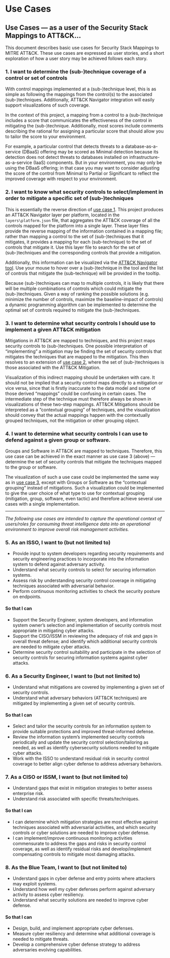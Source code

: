 # Use Cases

## Use Cases — as a user of the Security Stack Mappings to ATT&CK...

This document describes basic use cases for Security Stack Mappings to MITRE ATT&CK. These use cases are expressed as user stories, and a short exploration of how a user story may be achieved follows each story.

### 1. I want to determine the (sub-)technique coverage of a control or set of controls

With control mappings implemented at a (sub-)technique level, this is as simple as following the mappings from the control(s) to the associated (sub-)techniques. Additionally, ATT&CK Navigator integration will easily support visualizations of such coverage.

In the context of this project, a mapping from a control to a (sub-)technique includes a score that communicates the effectiveness of the control in mitigating the (sub-)technique.  Additionally, most scores include comments describing the rational for assigning a particular score that should allow you to tailor the score to your environment.

For example, a particular control that detects threats to a database-as-a-service (DBaaS) offering may be scored as Minimal detection because its detection does not detect threats to databases installed on infrastructure-as-a-service (IaaS) components.  But in your environment, you may only be using the DBaaS offering; in that case you may want to consider adjusting the score of the control from Minimal to Partial or Significant to reflect the improved coverage with respect to your environment.

### 2. I want to know what security controls to select/implement in order to mitigate a specific set of (sub-)techniques

This is essentially the reverse direction of [use case 1](##1-i-want-to-determine-the-sub-technique-coverage-of-a-control-or-set-of-controls). 
This project produces an ATT&CK Navigator layer per platform, located in the `layers\platform.json` file, that aggregates the ATT&CK coverage of all the controls mapped for the platform into a single layer.  These layer files provide the reverse mapping of the information contained in a mapping file; rather than mapping a control to the set of (sub-)techniques that it mitigates, it provides a mapping for each (sub-technique) to the set of controls that mitigate it.  Use this layer file to search for the set of (sub-)techniques and the corresponding controls that provide a mitigation.

Additionally, this information can be visualized via the [ATT&CK Navigator tool](https://mitre-attack.github.io/attack-navigator/).  Use your mouse to hover over a (sub-)technique in the tool and the list of controls that mitigate the (sub-technique) will be provided in the tooltip.

Because (sub-)techniques can map to multiple controls, it is likely that there will be multiple combinations of controls which could mitigate the (sub-)techniques. Given a way of ranking the possible solutions (e.g. minimize the number of controls, maximize the baseline-impact of controls) a dynamic programming algorithm can be implemented to determine the optimal set of controls required to mitigate the (sub-)techniques. 

### 3. I want to determine what security controls I should use to implement a given ATT&CK mitigation

Mitigations in ATT&CK are mapped to techniques, and this project maps security controls to (sub-)techniques. One possible interpretation of “implementing” a mitigation may be finding the set of security controls that mitigates the techniques that are mapped to the mitigation. This then resolves to an extension of [use case 2](#2-i-want-to-know-what-security-controls-to-selectimplement-in-order-to-mitigate-a-specific-set-of-sub-techniques), where the set of (sub-)techniques is those associated with the ATT&CK Mitigation. 

Visualization of this indirect mapping should be undertaken with care. It should not be implied that a security control maps directly to a mitigation or vice versa, since that is firstly inaccurate to the data model and some of those derived “mappings” could be confusing in certain cases. The intermediate step of the technique must therefore always be shown in visualizations of these two-step mappings. ATT&CK Mitigations should be interpreted as a “contextual grouping” of techniques, and the visualization should convey that the actual mappings happen with the contextually grouped techniques, not the mitigation or other grouping object.

### 4. I want to determine what security controls I can use to defend against a given group or software.

Groups and Software in ATT&CK are mapped to techniques. Therefore, this use case can be achieved in the exact manner as use case 3 (above) — determine the set of security controls that mitigate the techniques mapped to the group or software. 

The visualization of such a use case could be implemented the same way as in [use case 3](#3-i-want-to-determine-what-security-controls-i-should-use-to-implement-a-given-attck-mitigation), except with Groups or Software as the “contextual grouping” instead of mitigations. Such a visualization could be implemented to give the user choice of what type to use for contextual grouping (mitigation, group, software, even tactic) and therefore achieve several use cases with a single implementation.

---

_The following use cases are intended to capture the operational context of users/roles for consuming threat intelligence data into an operational environment to improve overall risk management activities._

### 5. As an ISSO, I want to (but not limited to)

- Provide input to system developers regarding security requirements and security engineering practices to incorporate into the information system to defend against adversary activity. 
- Understand what security controls to select for securing information systems.
- Assess risk by understanding security control coverage in mitigating techniques associated with adversarial behavior. 
- Perform continuous monitoring activities to check the security posture on endpoints.

#### So that I can

- Support the Security Engineer, system developers, and information system owner’s selection and implementation of security controls most appropriate in mitigating cyber attacks.
- Support the CISO/ISSM in reviewing the adequacy of risk and gaps in overall threat defense; and identify which additional security controls are needed to mitigate cyber attacks.  
- Determine security control suitability and participate in the selection of security controls for securing information systems against cyber attacks.

### 6. As a Security Engineer, I want to (but not limited to)

- Understand what mitigations are covered by implementing a given set of security controls.
- Understand what adversary behaviors (ATT&CK techniques) are mitigated by implementing a given set of security controls.

#### So that I can

- Select and tailor the security controls for an information system to provide suitable protections and improved threat-informed defense.
- Review the information system’s implemented security controls periodically and update the security control selection/tailoring as needed, as well as identify cybersecurity solutions needed to mitigate cyber attacks.  
- Work with the ISSO to understand residual risk in security control coverage to better align cyber defense to address adversary behaviors.

### 7. As a CISO or ISSM, I want to (but not limited to)

- Understand gaps that exist in mitigation strategies to better assess enterprise risk.  
- Understand risk associated with specific threats/techniques.

#### So that I can

- I can determine which mitigation strategies are most effective against techniques associated with adversarial activities, and which security controls or cyber solutions are needed to improve cyber defense.   
- I can implement/improve continuous monitoring activities commensurate to address the gaps and risks in security control coverage, as well as identify residual risks and develop/implement compensating controls to mitigate most damaging attacks.  

### 8. As the Blue Team, I want to (but not limited to)

- Understand gaps in cyber defense and entry points where attackers may exploit systems. 
- Understand how well my cyber defenses perform against adversary activity to assess cyber resiliency. 
- Understand what security solutions are needed to improve cyber defense. 

#### So that I can

- Design, build, and implement appropriate cyber defenses.
- Measure cyber resiliency and determine what additional coverage is needed to mitigate threats. 
- Develop a comprehensive cyber defense strategy to address adversaries evolving capabilities. 